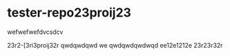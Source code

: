 # tester-repo23proij23

wefwefwefdvcsdcv

23r2-[3ri3proij32r
qwdqwdqwd
we
qwdqwdqwdwqd
ee12e1212e
23r23r32r
